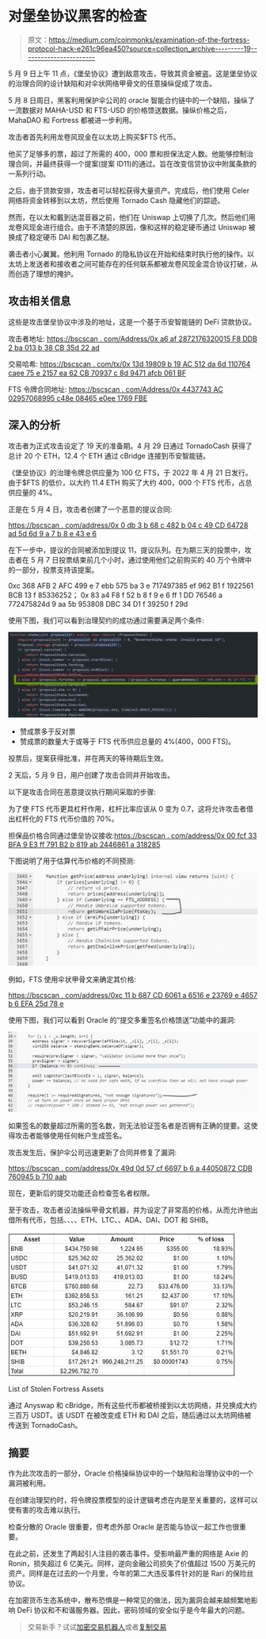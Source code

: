 # 对堡垒协议黑客的检查

> 原文：<https://medium.com/coinmonks/examination-of-the-fortress-protocol-hack-e261c96ea450?source=collection_archive---------19----------------------->

5 月 9 日上午 11 点，《堡垒协议》遭到敌意攻击，导致其资金被盗。这是堡垒协议的治理合同的设计缺陷和对伞状网络甲骨文的任意操纵促成了攻击。

5 月 8 日周日，黑客利用保护伞公司的 oracle 智能合约链中的一个缺陷，操纵了一流数据对 MAHA-USD 和 FTS-USD 的价格馈送数据。操纵价格之后，MahaDAO 和 Fortress 都被进一步利用。

攻击者首先利用龙卷风现金在以太坊上购买$FTS 代币。

他买了足够多的票，超过了所需的 400，000 票和担保法定人数。他能够控制治理合同，并最终获得一个提案(提案 ID11)的通过。旨在改变信贷协议中附属条款的一系列行动。

之后，由于贷款安排，攻击者可以轻松获得大量资产。完成后，他们使用 Celer 网络将资金转移到以太坊，然后使用 Tornado Cash 隐藏他们的踪迹。

然而，在以太和戴到达混音器之前，他们在 Uniswap 上切换了几次。然后他们用龙卷风现金进行组合。由于不清楚的原因，像和这样的稳定硬币通过 Uniswap 被换成了稳定硬币 DAI 和包裹乙醚。

袭击者小心翼翼。他利用 Tornado 的隐私协议在开始和结束时执行他的操作。以太坊上发送者和接收者之间可能存在的任何联系都被龙卷风现金混合协议打破，从而创造了理想的掩护。

## 攻击相关信息

这些是攻击堡垒协议中涉及的地址，这是一个基于币安智能链的 DeFi 贷款协议。

攻击者地址:
[https://bscscan . com/Address/0x a6 af 2872176320015 F8 DDB 2 ba 013 b 38 CB 35d 22 ad](https://bscscan.com/address/0xA6AF2872176320015f8ddB2ba013B38Cb35d22Ad)

交易哈希:
[https://bscscan . com/tx/0x 13d 19809 b 19 AC 512 da 6d 110764 caee 75 e 2157 ea 62 CB 70937 c 8d 9471 afcb 061 BF](https://bscscan.com/tx/0x13d19809b19ac512da6d110764caee75e2157ea62cb70937c8d9471afcb061bf)

FTS 令牌合同地址:
[https://bscscan . com/Address/0x 4437743 AC 02957068995 c48e 08465 e0ee 1769 FBE](https://bscscan.com/address/0x4437743ac02957068995c48e08465e0ee1769fbe)

## 深入的分析

攻击者为正式攻击设定了 19 天的准备期。4 月 29 日通过 TornadoCash 获得了总计 20 个 ETH，12.4 个 ETH 通过 cBridge 连接到币安智能链。

《堡垒协议》的治理令牌总供应量为 100 亿 FTS，于 2022 年 4 月 21 日发行。由于$FTS 的低价，以大约 11.4 ETH 购买了大约 400，000 个 FTS 代币，占总供应量的 4%。

正是在 5 月 4 日，攻击者创建了一个恶意的提议合同:

[https://bscscan . com/address/0x 0 db 3 b 68 c 482 b 04 c 49 CD 64728 ad 5d 6d 9 a 7 b 8 e 43 e 6](https://bscscan.com/address/0x0dB3B68c482b04c49cD64728AD5D6d9a7B8E43e6)

在下一步中，提议的合同被添加到提议 11，提议队列。在为期三天的投票中，攻击者在 5 月 7 日投票结束前几个小时，通过使用他们之前购买的 40 万个令牌中的一部分，投票支持该提案。

0xc 368 AFB 2 AFC 499 e 7 ebb 575 ba 3 e 717497385 ef 962 B1 f 1922561 BCB 13 f 85336252；
0x 83 a4 F8 f 52 b 8 f 9 e 6 ff 1 DD 76546 a 772475824d 9 aa 5b 953808 DBC 34 D1 f 39250 f 29d

使用下图，我们可以看到治理契约的成功通过需要满足两个条件:

![](img/98fd7fa169b38c72cc0bc39a1e14d29d.png)

*   赞成票多于反对票
*   赞成票的数量大于或等于 FTS 代币供应总量的 4%(400，000 FTS)。

投票后，提案获得批准，并在两天的等待期后生效。

2 天后，5 月 9 日，用户创建了攻击合同并开始攻击。

以下是攻击合同在恶意提议执行期间采取的步骤:

为了使 FTS 代币更具杠杆作用，杠杆比率应该从 0 变为 0.7，这将允许攻击者借出杠杆化的 FTS 代币价值的 70%。

担保品价格合同通过堡垒协议接收:[https://bscscan . com/address/0x 00 fcf 33 BFA 9 E3 ff 791 B2 b 819 ab 2446861 a 318285](https://bscscan.com/address/0x00fcF33BFa9e3fF791b2b819Ab2446861a318285)

下图说明了用于估算代币价格的不同预测:

![](img/f4e5526ac9ade6cbdc992d54609df00a.png)

例如，FTS 使用伞状甲骨文来确定其价格:

[https://bscscan . com/address/0xc 11 b 687 CD 6061 a 6516 e 23769 e 4657 b 6 EFA 25d 78 e](https://bscscan.com/address/0xc11B687cd6061A6516E23769E4657b6EfA25d78E)

使用下图，我们可以看到 Oracle 的“提交多重签名价格馈送”功能中的漏洞:

![](img/c3e98c56fc2c4aca206519ad4797898e.png)

如果签名的数量超过所需的签名数，则无法验证签名者是否拥有正确的提要。这使得攻击者能够使用任何帐户生成签名。

攻击发生后，保护伞公司迅速更新了合同并修复了漏洞:

[https://bscscan . com/address/0x 49d 0d 57 cf 6697 b 6 a 44050872 CDB 760945 b 710 aab](https://bscscan.com/address/0x49D0D57cf6697b6a44050872CDb760945B710Aab)

现在，更新后的提交功能还会检查签名者权限。

至于攻击，攻击者设法操纵甲骨文机器，并为设定了非常高的价格，从而允许他出借所有代币，包括、、、、ETH、LTC、、ADA、DAI、DOT 和 SHIB。

![](img/9097046bc68a512a419bca06928a8e46.png)

List of Stolen Fortress Assets

通过 Anyswap 和 cBridge，所有这些代币都被桥接到以太坊网络，并兑换成大约三百万 USDT。该 USDT 在被改变成 ETH 和 DAI 之后，随后通过以太坊网络被传送到 TornadoCash。

## 摘要

作为此次攻击的一部分，Oracle 价格操纵协议中的一个缺陷和治理协议中的一个漏洞被利用。

在创建治理契约时，将令牌投票模型的设计逻辑考虑在内是至关重要的，这样可以使有害的攻击难以执行。

检查分散的 Oracle 很重要，但考虑外部 Oracle 是否能与协议一起工作也很重要。

在此之前，还发生了两起引人注目的袭击事件。受影响最严重的网络是 Axie 的 Ronin，损失超过 6 亿美元。同样，逆向金融公司损失了价值超过 1500 万美元的资产。同样是在过去的一个月里，今年的第二大违反事件针对的是 Rari 的保险丝协议。

在加密货币生态系统中，散布恐惧是一种常见的做法，因为漏洞会越来越频繁地影响 DeFi 协议和不和谐服务器。因此，密码领域的安全似乎是今年最大的问题。

> 交易新手？试试[加密交易机器人](/coinmonks/crypto-trading-bot-c2ffce8acb2a)或者[复制交易](/coinmonks/top-10-crypto-copy-trading-platforms-for-beginners-d0c37c7d698c)